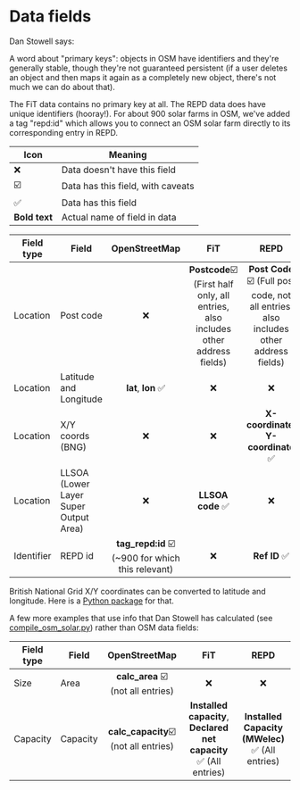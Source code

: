 Data fields
========

Dan Stowell says:

A word about "primary keys": objects in OSM have identifiers and they're generally stable, though they're not guaranteed persistent (if a user deletes an object and then maps it again as a completely new object, there's not much we can do about that).

The FiT data contains no primary key at all. The REPD data does have unique identifiers (hooray!). For about 900 solar farms in OSM, we've added a tag "repd:id" which allows you to connect an OSM solar farm directly to its corresponding entry in REPD.

| Icon | Meaning |
| ---  | --- |
| :x:  | Data doesn't have this field |
| :ballot_box_with_check: | Data has this field, with caveats |
| ✅ | Data has this field |
|**Bold text** | Actual name of field in data |

| Field type | Field | OpenStreetMap | FiT | REPD
|---|---|:---:|:---:|:---:|
| Location | Post code | :x: | **Postcode**:ballot_box_with_check: (First half only, all entries, also includes other address fields) | **Post Code** :ballot_box_with_check: (Full post code, not all entries, also includes other address fields)|
| Location | Latitude and Longitude | **lat**, **lon** ✅ | :x: | :x: |
| Location| X/Y coords (BNG)| :x: | :x: | **X-coordinate**, **Y-coordinate** ✅ |
| Location | LLSOA (Lower Layer Super Output Area) | :x: | **LLSOA code** ✅ | :x: |
| Identifier|REPD id | **tag_repd:id** :ballot_box_with_check: (~900 for which this relevant) | :x: | **Ref ID** ✅|

British National Grid X/Y coordinates can be converted to latitude and longitude. Here is a [Python package](https://pypi.org/project/bng-latlon/) for that.

A few more examples that use info that Dan Stowell has calculated (see [compile_osm_solar.py](open-street-maps/solarpv-osm-uk-data-20191117/dan_stowell_osm_analysis/compile_osm_solar.py)) rather than OSM data fields:

| Field type | Field | OpenStreetMap | FiT | REPD
|---|---|:---:|:---:|:---:|
| Size| Area | **calc_area** :ballot_box_with_check: (not all entries) | :x:| :x:|
| Capacity| Capacity | **calc_capacity**:ballot_box_with_check: (not all entries)| **Installed capacity**, **Declared net capacity** ✅ (All entries)| **Installed Capacity (MWelec)** ✅ (All entries) |
